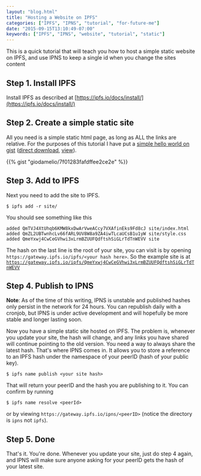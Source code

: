 ```yaml
---
layout: "blog.html"
title: "Hosting a Website on IPFS"
categories: ["IPFS", "IPNS", "tutorial", "for-future-me"]
date: "2015-09-15T13:10:49-07:00"
keywords: ["IPFS", "IPNS", "website", "tutorial", "static"]
---
```


This is a quick tutorial that will teach you how to host a simple static website on IPFS, and use IPNS to keep a single id when you change the sites content

## Step 1. Install IPFS

Install IPFS as described at [https://ipfs.io/docs/install/](https://ipfs.io/docs/install/)

## Step 2. Create a simple static site

All you need is a simple static html page, as long as ALL the links are relative. For the purposes of this tutorial I have put a [simple hello world on gist](https://gist.github.com/giodamelio/7f01283fafdffee2ce2e) ([direct download](https://gist.github.com/giodamelio/7f01283fafdffee2ce2e/archive/6c06c2e55e0d1932bfb013f806378e7fee07654b.zip), [view](http://bl.ocks.org/giodamelio/raw/7f01283fafdffee2ce2e/)).

{{% gist "giodamelio/7f01283fafdffee2ce2e" %}}

## Step 3. Add to IPFS

Next you need to add the site to IPFS.

    $ ipfs add -r site/

You should see something like this

    added QmTVJ4XtUhqb6KMW8kxDwArVweACcy7VXAfinEks9Fd8cJ site/index.html
    added QmZL2UBTwnhcLv66fARL9UV8W8a9ZA4iwTLcaUCsB1u1yW site/style.css
    added QmeYxwj4CwCeGVhwi3xLrmBZUUFQdftshSiGLrTdTnWEVV site

The hash on the last line is the root of your site, you can visit is by opening `https://gateway.ipfs.io/ipfs/<your hash here>`. So the example site is at [`https://gateway.ipfs.io/ipfs/QmeYxwj4CwCeGVhwi3xLrmBZUUFQdftshSiGLrTdTnWEVV`](https://gateway.ipfs.io/ipfs/QmeYxwj4CwCeGVhwi3xLrmBZUUFQdftshSiGLrTdTnWEVV)

## Step 4. Publish to IPNS

**Note**: As of the time of this writing, IPNS is unstable and published hashes only persist in the network for 24 hours. You can republish daily with a cronjob, but IPNS is under active development and will hopefully be more stable and longer lasting soon.

Now you have a simple static site hosted on IPFS. The problem is, whenever you update your site, the hash will change, and any links you have shared will continue pointing to the old version. You need a way to always share the latest hash. That's where IPNS comes in. It allows you to store a reference to an IPFS hash under the namespace of your peerID (hash of your public key).

    $ ipfs name publish <your site hash>

That will return your peerID and the hash you are publishing to it. You can confirm by running

    $ ipfs name resolve <peerId>

or by viewing `https://gateway.ipfs.io/ipns/<peerID>` (notice the directory is `ipns` not `ipfs`).

## Step 5. Done

That's it. You're done. Whenever you update your site, just do step 4 again, and IPNS will make sure anyone asking for your peerID gets the hash of your latest site.
